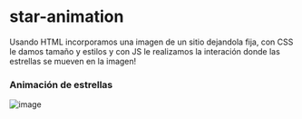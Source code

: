 # star-animation
Usando HTML incorporamos una imagen de un sitio dejandola fija, con CSS le damos tamaño y estilos y con JS le realizamos la interación donde las estrellas se mueven en la imagen!

### Animación de estrellas


![image](https://user-images.githubusercontent.com/104727028/193065647-4a252a8a-c00a-45fc-bc30-13745793261b.png)
